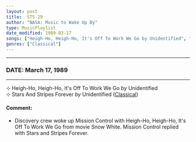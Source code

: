 ```yaml
---
layout: post
title:  STS-29
author: "NASA: Music to Wake Up By"
type: MusicPlaylist
date_modified: 1989-03-17
songs: ["Heigh-Ho, Heigh-Ho, It's Off To Work We Go by Unidentified", "Stars And Stripes Forever by Unidentified"]
genres: ["Classical"]
---
```


----
### DATE: March 17, 1989
----
⊹ Heigh-Ho, Heigh-Ho, It's Off To Work We Go *by* Unidentified    &nbsp;<br />
⊹ Stars And Stripes Forever *by* Unidentified ([Classical](https://www.discogs.com/genre/Classical)) <a target="blank_" href="https://www.discogs.com/E-Power-Biggs-Stars-And-Stripes-Forever/master/1222935">
    <i class="fas fa-compact-disc"
       title="Discogs entry for this song"
       alt="Discogs entry for this song"
       style="font-size: 1.1em;"></i></a>
    

#### Comment:
* Discovery crew woke up Mission Control with Heigh-Ho, Heigh-Ho, It's Off To Work We Go from movie Snow White. Mission Control replied with Stars and Stripes Forever.




<br/>
<center>
	<a target="_blank"
	   href="https://twitter.com/intent/tweet?hashtags=Space,NASA,Playlist,NASAWakeupCalls,SpaceProgram&text=🚀 {{ page.author}}, '{{ page.songs.first }}' {{ page.title }}, {{ page.date | date: '%B %d, %Y' }}, {{ site.url }}{{ page.url }}&via=nasawakeupcalls"><i class="fab fa-twitter" title="Tweet this page" alt="Tweet this page" style="font-size: 1.3em;"></i></a>
	&nbsp; 	<i class="fas fa-user-astronaut" style="font-size: 1.5em;"></i> &nbsp;
    <a id="custom_amazon_link"
       type="amzn" search="#"
       category="popular music">
    <i class="fab fa-amazon" style="font-size: 1.3em;"></i></a>
</center>

<!-- Randomly resolve an individual entry from a song array -->
<script src="/assets/javascript/seedrandom.min.js"></script>
<script>
  var wake_me_up = ["Heigh-Ho, Heigh-Ho, It's Off To Work We Go by Unidentified", "Stars And Stripes Forever by Unidentified"];
  var prng = new Math.seedrandom();
  function randomSong() {
    song = wake_me_up[Math.floor(Math.random() * wake_me_up.length)];
    var amazon_link = document.getElementById("custom_amazon_link");
    amazon_link.setAttribute("search", song);
  }
  window.onload = randomSong();
</script>
